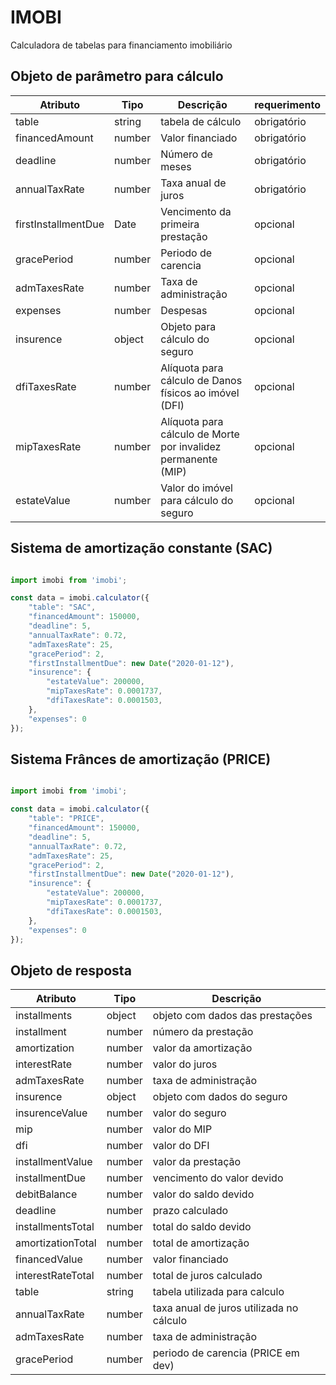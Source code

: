 # IMOBI

Calculadora de tabelas para financiamento imobiliário

## Objeto de parâmetro para cálculo

| Atributo            | Tipo   | Descrição                                                     | requerimento |
|---------------------|--------|---------------------------------------------------------------|--------------|
| table               | string | tabela de cálculo                                             | obrigatório  |
| financedAmount      | number | Valor financiado                                              | obrigatório  |
| deadline            | number | Número de meses                                               | obrigatório  |
| annualTaxRate       | number | Taxa anual de juros                                           | obrigatório  |
| firstInstallmentDue | Date   | Vencimento da primeira prestação                              | opcional     |
| gracePeriod         | number | Periodo de carencia                                           | opcional     |
| admTaxesRate        | number | Taxa de administração                                         | opcional     |
| expenses            | number | Despesas                                                      | opcional     |
| insurence           | object | Objeto para cálculo do seguro                                 | opcional     |
| dfiTaxesRate        | number | Alíquota para cálculo de Danos físicos ao imóvel (DFI)        | opcional     |
| mipTaxesRate        | number | Alíquota para cálculo de Morte por invalidez permanente (MIP) | opcional     |
| estateValue         | number | Valor do imóvel para cálculo do seguro                        | opcional     |

## Sistema de amortização constante (SAC)

```js

import imobi from 'imobi';

const data = imobi.calculator({
    "table": "SAC",
    "financedAmount": 150000,
    "deadline": 5,
    "annualTaxRate": 0.72,
    "admTaxesRate": 25,
    "gracePeriod": 2,
    "firstInstallmentDue": new Date("2020-01-12"),
    "insurence": {
        "estateValue": 200000,
        "mipTaxesRate": 0.0001737,
        "dfiTaxesRate": 0.0001503,
    },
    "expenses": 0
});

```

## Sistema Frânces de amortização (PRICE)

```js

import imobi from 'imobi';

const data = imobi.calculator({
    "table": "PRICE",
    "financedAmount": 150000,
    "deadline": 5,
    "annualTaxRate": 0.72,
    "admTaxesRate": 25,
    "gracePeriod": 2,
    "firstInstallmentDue": new Date("2020-01-12"),
    "insurence": {
        "estateValue": 200000,
        "mipTaxesRate": 0.0001737,
        "dfiTaxesRate": 0.0001503,
    },
    "expenses": 0
});

```

## Objeto de resposta

| Atributo          | Tipo   | Descrição                                |
|-------------------|--------|------------------------------------------|
| installments      | object | objeto com dados das prestações          |
| installment       | number | número da prestação                      |
| amortization      | number | valor da amortização                     |
| interestRate      | number | valor do juros                           |
| admTaxesRate      | number | taxa de administração                    |
| insurence         | object | objeto com dados do seguro               |
| insurenceValue    | number | valor do seguro                          |
| mip               | number | valor do MIP                             |
| dfi               | number | valor do DFI                             |
| installmentValue  | number | valor da prestação                       |
| installmentDue    | number | vencimento do valor devido               |
| debitBalance      | number | valor do saldo devido                    |
| deadline          | number | prazo calculado                          |
| installmentsTotal | number | total do saldo devido                    |
| amortizationTotal | number | total de amortização                     |
| financedValue     | number | valor financiado                         |
| interestRateTotal | number | total de juros calculado                 |
| table             | string | tabela utilizada para calculo            |
| annualTaxRate     | number | taxa anual de juros utilizada no cálculo |
| admTaxesRate      | number | taxa de administração                    |
| gracePeriod       | number | periodo de carencia (PRICE em dev)       |